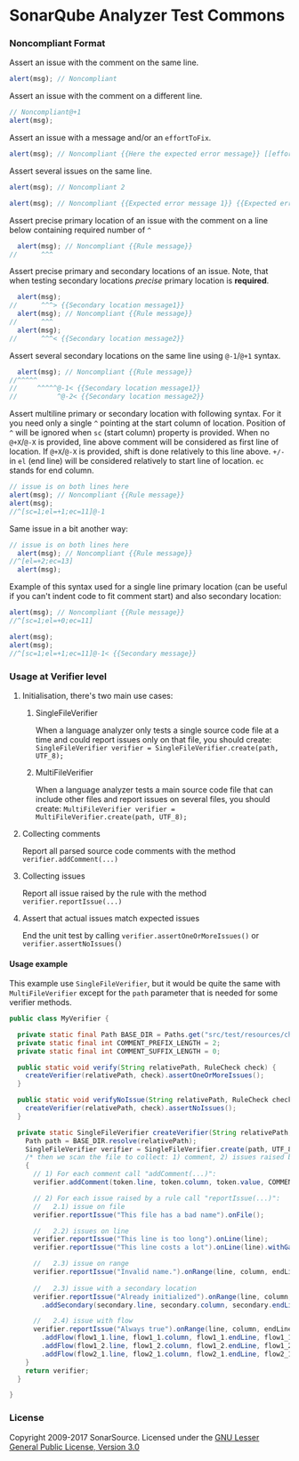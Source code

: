 SonarQube Analyzer Test Commons
=========================

### Noncompliant Format

Assert an issue with the comment on the same line.
```js
alert(msg); // Noncompliant
```

Assert an issue with the comment on a different line.
```js
// Noncompliant@+1
alert(msg);
```

Assert an issue with a message and/or an `effortToFix`.
```js
alert(msg); // Noncompliant {{Here the expected error message}} [[effortToFix=2]]
```

Assert several issues on the same line.
```js
alert(msg); // Noncompliant 2

alert(msg); // Noncompliant {{Expected error message 1}} {{Expected error message 2}}
```

Assert precise primary location of an issue with the comment on a line below containing required number of `^`
```js
  alert(msg); // Noncompliant {{Rule message}}
//      ^^^
```

Assert precise primary and secondary locations of an issue. Note, that when testing secondary locations *precise* primary location is **required**.
```js
  alert(msg);
//      ^^^> {{Secondary location message1}}
  alert(msg); // Noncompliant {{Rule message}}
//      ^^^
  alert(msg);
//      ^^^< {{Secondary location message2}}
```

Assert several secondary locations on the same line using `@-1`/`@+1` syntax.
```js
  alert(msg); // Noncompliant {{Rule message}}
//^^^^^
//     ^^^^^@-1< {{Secondary location message1}}
//          ^@-2< {{Secondary location message2}}
```

Assert multiline primary or secondary location with following syntax. 
For it you need only a single `^` pointing at the start column of location. 
Position of `^` will be ignored when `sc` (start column) property is provided. 
When no `@+X`/`@-X` is provided, line above comment will be considered as first line of location. 
If `@+X`/`@-X` is provided, shift is done relatively to this line above. `+/-` in `el` (end line) will be considered relatively to start line of location.
`ec` stands for end column.
```js
// issue is on both lines here
alert(msg); // Noncompliant {{Rule message}}
alert(msg);
//^[sc=1;el=+1;ec=11]@-1
```

Same issue in a bit another way:
```js
// issue is on both lines here
  alert(msg); // Noncompliant {{Rule message}}
//^[el=+2;ec=13]
  alert(msg);
```

Example of this syntax used for a single line primary location (can be useful if you can't indent code to fit comment start) and also secondary location:
```js
alert(msg); // Noncompliant {{Rule message}}
//^[sc=1;el=+0;ec=11]

alert(msg);
alert(msg);
//^[sc=1;el=+1;ec=11]@-1< {{Secondary message}}
```

### Usage at Verifier level

1. Initialisation, there's two main use cases:

   1. SingleFileVerifier

      When a language analyzer only tests a single source code file at a time and could report issues only on that file,
      you should create: `SingleFileVerifier verifier = SingleFileVerifier.create(path, UTF_8);`

   2. MultiFileVerifier

      When a language analyzer tests a main source code file that can include other files and report issues on several files,
      you should create: `MultiFileVerifier verifier = MultiFileVerifier.create(path, UTF_8);`

2. Collecting comments

   Report all parsed source code comments with the method `verifier.addComment(...)`

3. Collecting issues

   Report all issue raised by the rule with the method `verifier.reportIssue(...)`

4. Assert that actual issues match expected issues

   End the unit test by calling `verifier.assertOneOrMoreIssues()` or `verifier.assertNoIssues()` 

#### Usage example

This example use `SingleFileVerifier`, but it would be quite the same with `MultiFileVerifier` except for the `path` parameter that is needed for some verifier methods.

```java
public class MyVerifier {

  private static final Path BASE_DIR = Paths.get("src/test/resources/check/");
  private static final int COMMENT_PREFIX_LENGTH = 2;
  private static final int COMMENT_SUFFIX_LENGTH = 0;

  public static void verify(String relativePath, RuleCheck check) {
    createVerifier(relativePath, check).assertOneOrMoreIssues();
  }

  public static void verifyNoIssue(String relativePath, RuleCheck check) {
    createVerifier(relativePath, check).assertNoIssues();
  }

  private static SingleFileVerifier createVerifier(String relativePath, RuleCheck check) {
    Path path = BASE_DIR.resolve(relativePath);
    SingleFileVerifier verifier = SingleFileVerifier.create(path, UTF_8);
    /* then we scan the file to collect: 1) comment, 2) issues raised by the rule check ... */
    {
      // 1) For each comment call "addComment(...)":
      verifier.addComment(token.line, token.column, token.value, COMMENT_PREFIX_LENGTH, COMMENT_SUFFIX_LENGTH);

      // 2) For each issue raised by a rule call "reportIssue(...)":
      //   2.1) issue on file
      verifier.reportIssue("This file has a bad name").onFile();

      //   2.2) issues on line
      verifier.reportIssue("This line is too long").onLine(line);
      verifier.reportIssue("This line costs a lot").onLine(line).withGap(2.5d);

      //   2.3) issue on range
      verifier.reportIssue("Invalid name.").onRange(line, column, endLine, endColumn);
      
      //   2.3) issue with a secondary location
      verifier.reportIssue("Already initialized").onRange(line, column, endLine, endColumn)
        .addSecondary(secondary.line, secondary.column, secondary.endLine, secondary.endColumn, "Original");

      //   2.4) issue with flow
      verifier.reportIssue("Always true").onRange(line, column, endLine, endColumn)
        .addFlow(flow1_1.line, flow1_1.column, flow1_1.endLine, flow1_1.endColumn, 1, "Set to null")
        .addFlow(flow1_2.line, flow1_2.column, flow1_2.endLine, flow1_2.endColumn, 1, "Always null")
        .addFlow(flow2_1.line, flow2_1.column, flow2_1.endLine, flow2_1.endColumn, 2, "Is not null");
    }
    return verifier;
  }

}
```

### License
Copyright 2009-2017 SonarSource.
Licensed under the [GNU Lesser General Public License, Version 3.0](http://www.gnu.org/licenses/lgpl.txt)
